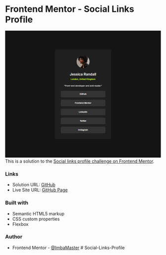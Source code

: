 # Frontend Mentor - Social Links Profile


![Design preview for the QR code component coding challenge](preview.png)
This is a solution to the [Social links profile challenge on Frontend Mentor](https://www.frontendmentor.io/challenges/social-links-profile-UG32l9m6dQ).

### Links

- Solution URL: [GitHub](https://github.com/ImbaMaster/Social-Links-Profile)
- Live Site URL: [GitHub Page](https://imbamaster.github.io/Social-Links-Profile/)

### Built with

- Semantic HTML5 markup
- CSS custom properties
- Flexbox

### Author

- Frontend Mentor - [@ImbaMaster](https://www.frontendmentor.io/profile/ImbaMaster)
#   S o c i a l - L i n k s - P r o f i l e 
 
 
